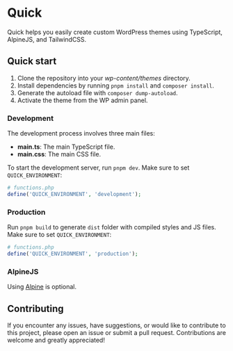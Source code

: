 # Quick

Quick helps you easily create custom WordPress themes using TypeScript, AlpineJS, and TailwindCSS.

## Quick start

1. Clone the repository into your _wp-content/themes_ directory.
2. Install dependencies by running `pnpm install` and `composer install`.
3. Generate the autoload file with `composer dump-autoload`.
4. Activate the theme from the WP admin panel.

### Development

The development process involves three main files:

- **main.ts**: The main TypeScript file.
- **main.css**: The main CSS file.

To start the development server, run `pnpm dev`. Make sure to set `QUICK_ENVIRONMENT`:

```php
# functions.php
define('QUICK_ENVIRONMENT', 'development');
```

### Production

Run `pnpm build` to generate `dist` folder with compiled styles and JS files. Make sure to set `QUICK_ENVIRONMENT`:

```php
# functions.php
define('QUICK_ENVIRONMENT', 'production');
```

### AlpineJS

Using [Alpine](https://github.com/alpinejs/alpine) is optional.

## Contributing

If you encounter any issues, have suggestions, or would like to contribute to this project, please open an issue or submit a pull request. Contributions are welcome and greatly appreciated!
